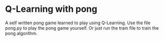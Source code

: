 # Q-Learning with pong

A self written pong game learned to play using Q-Learning.
Use the file pong.py to play the pong game yourself. Or just run the
train file to train the pong algorithm.

